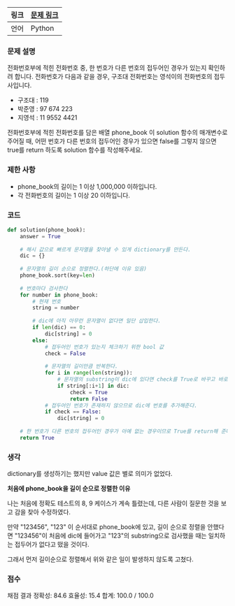 |링크|[문제 링크](https://programmers.co.kr/learn/courses/30/lessons/42577?language=python3)|
|----|-----|
|언어|Python|

### 문제 설명

전화번호부에 적힌 전화번호 중, 한 번호가 다른 번호의 접두어인 경우가 있는지 확인하려 합니다.
전화번호가 다음과 같을 경우, 구조대 전화번호는 영석이의 전화번호의 접두사입니다.

* 구조대 : 119
* 박준영 : 97 674 223
* 지영석 : 11 9552 4421

전화번호부에 적힌 전화번호를 담은 배열 phone_book 이 solution 함수의 매개변수로 주어질 때, 어떤 번호가 다른 번호의 접두어인 경우가 있으면 false를 그렇지 않으면 true를 return 하도록 solution 함수를 작성해주세요.

### 제한 사항

* phone_book의 길이는 1 이상 1,000,000 이하입니다.
* 각 전화번호의 길이는 1 이상 20 이하입니다.

### 코드

```python
def solution(phone_book):
    answer = True
    
    # 해시 값으로 빠르게 문자열을 찾아낼 수 있게 dictionary를 만든다.
    dic = {}
    
    # 문자열의 길이 순으로 정렬한다.(하단에 이유 있음)
    phone_book.sort(key=len)
    
    # 번호마다 검사한다
    for number in phone_book:
        # 현재 번호
        string = number
        
        # dic에 아직 아무런 문자열이 없다면 일단 삽입한다.
        if len(dic) == 0:
            dic[string] = 0
        else:
            # 접두어인 번호가 있는지 체크하기 위한 bool 값
            check = False
            
            # 문자열의 길이만큼 반복한다.
            for i in range(len(string)):
                # 문자열의 substring이 dic에 있다면 check를 True로 바꾸고 바로 False를 return해 준다.
                if string[:i+1] in dic:
                    check = True
                    return False
            # 접두어인 번호가 존재하지 않으므로 dic에 번호를 추가해준다.
            if check == False:
                dic[string] = 0
    
    # 한 번호가 다른 번호의 접두어인 경우가 아예 없는 경우이므로 True를 return해 준다.
    return True
```

### 생각

dictionary를 생성하기는 했지만 value 값은 별로 의미가 없었다. 

**처음에 phone_book을 길이 순으로 정렬한 이유**

나는 처음에 정확도 테스트의 8, 9 케이스가 계속 틀렸는데, 다른 사람이 질문한 것을 보고 감을 찾아 수정하였다.

만약 "123456", "123" 이 순서대로 phone_book에 있고, 길이 순으로 정렬을 안했다면 "123456"이 처음에 dic에 들어가고 "123"의 substring으로 검사했을 때는 일치하는 접두어가 없다고 떴을 것이다.

그래서 먼저 길이순으로 정렬해서 위와 같은 일이 발생하지 않도록 고쳤다.

### 점수

채점 결과
정확성: 84.6
효율성: 15.4
합계: 100.0 / 100.0
